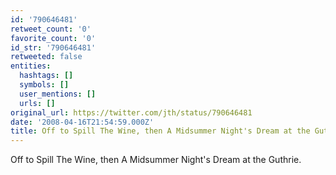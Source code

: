 ```yaml
---
id: '790646481'
retweet_count: '0'
favorite_count: '0'
id_str: '790646481'
retweeted: false
entities:
  hashtags: []
  symbols: []
  user_mentions: []
  urls: []
original_url: https://twitter.com/jth/status/790646481
date: '2008-04-16T21:54:59.000Z'
title: Off to Spill The Wine, then A Midsummer Night's Dream at the Guthrie.
---
```


Off to Spill The Wine, then A Midsummer Night's Dream at the Guthrie.